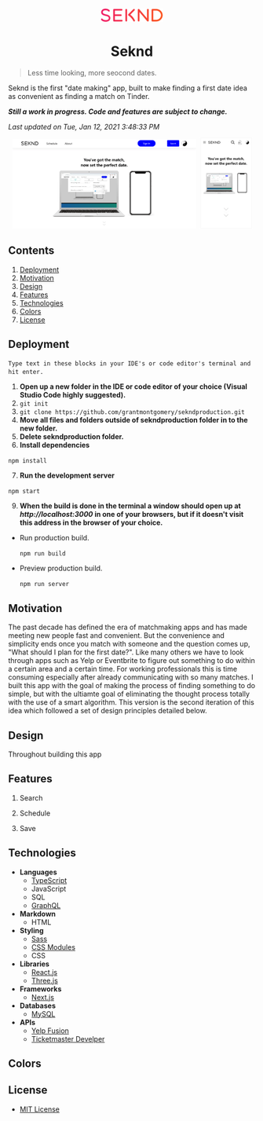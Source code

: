 <p width="100%" align="center">

<a href="https://sekndapp.com" target="">
    <img src="public/images/SekndLogo.png" width="25%">
</a>

</p>

<h1 align="center">
Seknd</h1>

> Less time looking, more seocond dates. <br>

Seknd is the first "date making" app, built to make finding a first date idea as convenient as finding a match on Tinder.

**_Still a work in progress. Code and features are subject to change._**

<!-- DO NOT CHANGE -->

_Last updated on Tue, Jan 12, 2021  3:48:33 PM_

<!-- DO NOT CHANGE -->

<p align="center">
<span>
<kbd>
<img src="public/images/SekndDesktopScreenshot.png" width="74.385%">
</img>
</kbd>
</span>
<span>
<kbd>
<img src="public/images/SekndMobileScreenshot.png" width="20.615%">
</img>
</kbd>
</span>
</p>

## Contents

1. [Deployment](#Deployment)
2. [Motivation](#Motivation)
3. [Design](#Design)
4. [Features](#Features)
5. [Technologies](#Technologies)
6. [Colors](#Colors)
7. [License](#License)

## Deployment

`Type text in these blocks in your IDE's or code editor's terminal and hit enter.`

1. **Open up a new folder in the IDE or code editor of your choice (Visual Studio Code highly suggested).**
2. `git init`
3. `git clone https://github.com/grantmontgomery/sekndproduction.git`
4. **Move all files and folders outside of sekndproduction folder in to the new folder.**
5. **Delete sekndproduction folder.**
6. **Install dependencies** <br>

`npm install`

7. **Run the development server** <br>

`npm start`<br>

9. **When the build is done in the terminal a window should open up at _http://localhost:3000_ in one of your browsers, but if it doesn't visit this address in the browser of your choice.**

- Run production build. <br>

  `npm run build`<br>

- Preview production build. <br>

  `npm run server`

## Motivation

The past decade has defined the era of matchmaking apps and has made meeting new people fast and convenient. But the convenience and simplicity ends once you match with someone and the question comes up, "What should I plan for the first date?". Like many others we have to look through apps such as Yelp or Eventbrite to figure out something to do within a certain area and a certain time. For working professionals this is time consuming especially after already communicating with so many matches. I built this app with the goal of making the process of finding something to do simple, but with the ultiamte goal of eliminating the thought process totally with the use of a smart algorithm. This version is the second iteration of this idea which followed a set of design principles detailed below.

## Design

Throughout building this app

## Features

1. Search

2. Schedule

3. Save

## Technologies

- **Languages**
  - [TypeScript](https://github.com/microsoft/TypeScript)
  - JavaScript
  - SQL
  - [GraphQL](https://graphql.org/)
- **Markdown**
  - HTML
- **Styling**
  - [Sass](https://github.com/sass/sass)
  - [CSS Modules](https://github.com/css-modules/css-modules)
  - CSS
- **Libraries**
  - [React.js](https://github.com/facebook/react)
  - [Three.js](https://github.com/mrdoob/three.js)
- **Frameworks**
  - [Next.js](https://github.com/vercel/next.js)
- **Databases**
  - [MySQL](https://www.mysql.com/)
- **APIs**
  - [Yelp Fusion](https://www.yelp.com/developers/documentation/v3/get_started)
  - [Ticketmaster Develper](https://developer.ticketmaster.com/products-and-docs/apis/getting-started/)

## Colors

## License

- [MIT License](https://github.com/grantmontgomery/sekndproduction/blob/master/LICENSE)
